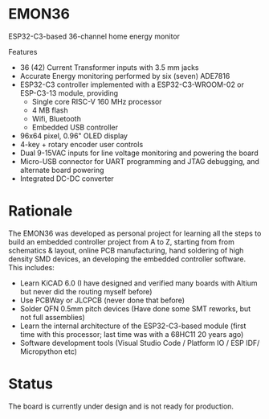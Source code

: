 # EMON36
ESP32-C3-based 36-channel home energy monitor

Features

  - 36 (42) Current Transformer inputs with 3.5 mm jacks
  - Accurate Energy monitoring performed by six (seven) ADE7816
  - ESP32-C3 controller implemented with a ESP32-C3-WROOM-02 or ESP-C3-13 module, providing 
      - Single core RISC-V 160 MHz processor
      - 4 MB flash
      - Wifi, Bluetooth
      - Embedded USB controller
  - 96x64 pixel, 0.96" OLED display
  - 4-key + rotary encoder user controls
  - Dual 9-15VAC inputs for line voltage monitoring and powering the board
  - Micro-USB connector for UART programming and JTAG debugging, and alternate board powering      
  - Integrated DC-DC converter

# Rationale

The EMON36 was developed as personal project for learning all the steps to build an embedded controller project from A to Z, starting from from schematics & layout, online PCB manufacturing, hand soldering of high density SMD devices, an developing the embedded controller software. This includes:

   - Learn KiCAD 6.0 (I have designed and verified many boards with Altium but never did the routing myself before)
   - Use PCBWay or JLCPCB (never done that before)
   - Solder QFN 0.5mm pitch devices (Have done some SMT reworks, but not full assemblies)
   - Learn the internal architecture of the ESP32-C3-based module (first time with this processor; last time was with a 68HC11 20 years ago)
   - Software development tools (Visual Studio Code / Platform IO / ESP IDF/ Micropython etc)

# Status

The board is currently under design and is not ready for production.

 